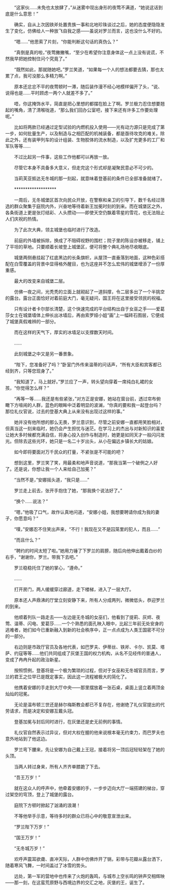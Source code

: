 　　“这家伙……未免也太放肆了，”从迷雾中现出身形的夜莺不满道，“她说这话到底是什么意思！”

　　确实，自从上次因铁斧处置贵族一事和北地珍珠谈过之后，她的态度便隐隐发生了变化，仿佛给人一种放飞自我之感——虽说对罗兰而言，这也没什么不好的。

　　“嗯……”他思索了片刻，“你能判断这句话的真伪么？”

　　“真倒是真的啦，”夜莺撇撇嘴，“至少在希望你注意身体这一点上没有说谎，不然我早把她控制住问个究竟了。”

　　“既然如此，那就随她吧。”罗兰笑道，“如果每一个人的想法都要去猜，那也太累了点，我可没那么多精力啊。”

　　原本还忿忿不平的夜莺顿时一滞，随后装作漫不经心地模样偏开了头，“说、说得也是……平时顾虑一两个人就差不多了。”

　　唔，你这掩饰水平，简直是把心里想的都摆在脸上了啊。罗兰极力忍住想要翘起的嘴角，清了清喉咙道，“那么我们回办公室吧，接下来还有许多工作要处理呢。”

　　比如将两款已经通过定型试验的内燃机投入使用——光有动力源只是完成了第一步，如何批量生产，以及制造与之相匹配的机械装备，都是亟待攻克的难关。除此之外，还有装甲列车的设计组装、生物胶体的流水制造，以及扩充更多的工厂和军队等等……

　　不过比起另一件事，这些工作他都可以再放一放。

　　尽管它本身不具备多大意义，但走完这个形式却是凝聚民意必不可少的。

　　当莉芙亚抵达无冬城的那一刻起，就意味着登基前的条件已全部准备就绪了。

　　*******************

　　一周后，无冬城堡区首次向民众开放，在警察和亲卫的引导下，数千名经过筛选的群众聚集于庭院内外，兴奋地等待着新王加冕时刻的到来。而在城堡区之外，各条街道上更是张灯结彩、人头攒动——即使天空仍飘着零星的雪花，也无法阻止人们庆祝的热情。

　　为了此次大典，领主城堡也临时进行了改造。

　　前庭的外墙被拆除，换成了不阻碍视野的围栏；院子里的陈设亦被移走，铺上了平坦的草地。只要顺着长坡登上城堡区，便可将整个典礼场地尽收眼底。

　　城堡两侧悬挂起了红底黑边的长条旗帜，从屋顶一直垂落到地面，这种色彩搭配在白雪覆盖的背景中显得格外醒目，也为这座并不怎么宏伟的城堡增添了一份厚重感。

　　最大的改变来自城堡二层。

　　仿佛一夜之间，光秃秃的立面上就砌起了一道斜撑，令二层多出了一个半挑空的露台。露台正面恰好对着前庭大门，毫无疑问，国王将在这里接受领民的祝福。

　　只有设计者卡尔部长清楚，这个快速完成的平台结构出自于女巫之手——爱葛莎女士在城堡墙体上伸长出冰墙后，再由索罗娅小姐“画”上一幅砖石图层，它便成了城堡真假难辨的一部分。

　　而在这样的天气下，厚实的冰墙足以支撑数天时间。

　　……

　　此刻城堡之中又是另一番景象。

　　“陛下，您准备好了吗？”卧室门外传来温蒂的问话声，“所有大臣和宾客都已经到齐，只等您现身了。”

　　“我知道了，马上就好。”罗兰应了一声，转头望向穿着一席纯白礼裙的女孩，“你觉得怎么样？”

　　“再等一等……我还是有些紧张，”对方正是安娜，她站在窗台前，透过帘布俯瞰下方喧闹的人群，蓝色的眼眸中泛着明显的波澜，“你真的要和我一起登台吗？那位礼仪官说，过去的登基大典上从来没有出现过这样的事。”

　　她并没有他所想的那么无畏，罗兰意识到，尽管之前安娜一直都用笑脸相对，但真当这一刻来临时，她仍会产生担忧与迷茫。在学习上的杰出与对新知识的喜爱让她大多时候都充满自信，将身心投入创作与制造时，她更是如同天才一般闪闪发光。但除去这些光环，她只是一名二十岁出头，从小在偏远乡镇长大的姑娘。

　　如今即将要面对万千民众的打量，不紧张是不可能的吧？

　　想到这里，罗兰笑了笑，用最柔和地声音说道，“那我当第一个破例之人好了。还是说，你想让我一个人来给自己加冕？”

　　“当然不是，”安娜摇头道，“我只是……”

　　罗兰走上前去，张开手抱住了她，“那我换个说法好了。”

　　“换个……说法？”

　　“嗯，”他吸了口气，故作认真地问道，“安娜小姐，我想要聘请你成为我的妻子，你愿意吗？”

　　“噗，”安娜忍不住笑出声来，“不行！我现在又不是囚笼里的犯人，而且……”

　　“而且什么？”

　　“聘约的时间太短了啦。”她用力锤了下罗兰的肩膀，随后向他伸出戴着白纱的右手，“谢谢你，罗兰。带我下去吧。”

　　罗兰稳稳托住了她的掌心，“遵命。”

　　……

　　打开房门，两人缓缓穿过廊道，走下楼梯，进入了一层大厅。

　　原本还人声鼎沸的厅堂立刻安静下来，所有人分成两列，微微低头，恭迎罗兰的到来。

　　他顺着列队一路走去——左边是无冬城的女巫们，他看到了提莉、灰烬、夜莺、温蒂、闪电、爱葛莎……一个个熟悉的面孔映入眼中，比起三年前无处安身的逃难者，她们如今已重新融入到新的社会秩序中，正一点点成为人类王国密不可分的一部分。

　　右边则是市政厅官员及各地代表，如巴罗夫、伊蒂丝、铁斧、卡尔、凯莫、塔萨、约寇等等……他们共同组成了灰堡王国的权力机构，从名不见经传的普通人，变成了冉冉升起的政治新星。

　　按照惯例，登基将是一个极为繁琐的过程，但对于女巫和无冬城官员而言，罗兰的君王之位早已是既定事实，因此这一流程被极大的简化了。

　　他携着安娜的手走到大厅中央——那里摆放着一张石桌，桌面上竖立着两顶金灿灿的冠冕。

　　无论是温布顿三世还是赫尔梅斯教会都已不复存在，他谢绝了礼仪官提出的代劳请求，而是决定和安娜互戴头冠。

　　登基加冕与封后同时进行，在灰堡还是史无前例的事情。

　　礼仪官自然表示过异议，但对大权在握的他来说根本毫无约束力，而巴罗夫也意外地站到了他这边。

　　罗兰弯下腰来，先让安娜为自己戴上王冠，接着将另一顶后冠轻轻架在了她的头顶。

　　当两人转过身来，所有人齐齐单膝跪了下去。

　　“吾王万岁！”

　　就在这众人的呼声中，他牵着安娜的手，一步步迈向大厅一端搭建的梯台，穿过架空的穹顶，登上了城堡的露台。

　　庭院下方顿时掀起了汹涌的浪潮！

　　不等他举手示意，等待多时的群众已将心中的敬意宣泄出来。

　　“罗兰陛下万岁！”

　　“国王万岁！”

　　“无冬城万岁！”

　　欢呼声震耳欲聋、直冲天际，人群中仿佛炸开了锅，彩带与花瓣从露台洒下，随着寒风飞舞，一时间盖过了冰雪的势头。

　　远处，第一军的营地中也传来了火炮的轰鸣，与城市上空长鸣的钟声交相辉映——那一刻，在这蛮荒原野与西境边界的交汇之地，灰堡的王，诞生了。
